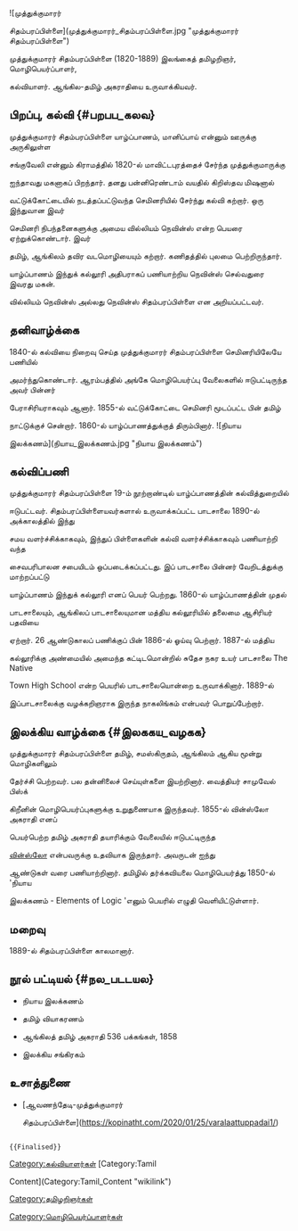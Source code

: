 ![முத்துக்குமாரர்
சிதம்பரப்பிள்ளை](முத்துக்குமாரர்_சிதம்பரப்பிள்ளை.jpg "முத்துக்குமாரர் சிதம்பரப்பிள்ளை")
முத்துக்குமாரர் சிதம்பரப்பிள்ளை (1820-1889) இலங்கைத் தமிழறிஞர், மொழிபெயர்ப்பாளர்,
கல்வியாளர். ஆங்கில-தமிழ் அகராதியை உருவாக்கியவர்.

## பிறப்பு, கல்வி {#பறபப_கலவ}

முத்துக்குமாரர் சிதம்பரப்பிள்ளை யாழ்ப்பாணம், மானிப்பாய் என்னும் ஊருக்கு அருகிலுள்ள
சங்குவேலி என்னும் கிராமத்தில் 1820-ல் மாவிட்டபுரத்தைச் சேர்ந்த முத்துக்குமாருக்கு
ஐந்தாவது மகனாகப் பிறந்தார். தனது பன்னிரெண்டாம் வயதில் கிறிஸ்தவ மிஷனால்
வட்டுக்கோட்டையில் நடத்தப்பட்டுவந்த செமினரியில் சேர்ந்து கல்வி கற்றார். ஒரு இந்துவான இவர்
செமினரி நிபந்தனைகளுக்கு அமைய வில்லியம் நெவின்ஸ் என்ற பெயரை ஏற்றுக்கொண்டார். இவர்
தமிழ், ஆங்கிலம் தவிர வடமொழியையும் கற்றார். கணிதத்தில் புலமை பெற்றிருந்தார்.
யாழ்ப்பாணம் இந்துக் கல்லூரி அதிபராகப் பணியாற்றிய நெவின்ஸ் செல்வதுரை இவரது மகன்.
வில்லியம் நெவின்ஸ் அல்லது நெவின்ஸ் சிதம்பரப்பிள்ளை என அறியப்பட்டவர்.

## தனிவாழ்க்கை

1840-ல் கல்வியை நிறைவு செய்த முத்துக்குமாரர் சிதம்பரப்பிள்ளை செமினரியிலேயே பணியில்
அமர்ந்துகொண்டார். ஆரம்பத்தில் அங்கே மொழிபெயர்ப்பு வேலைகளில் ஈடுபட்டிருந்த அவர் பின்னர்
பேராசிரியராகவும் ஆனார். 1855-ல் வட்டுக்கோட்டை செமினரி மூடப்பட்ட பின் தமிழ்
நாட்டுக்குச் சென்றார். 1860-ல் யாழ்ப்பாணத்துக்குத் திரும்பினார். ![நியாய
இலக்கணம்](நியாய_இலக்கணம்.jpg "நியாய இலக்கணம்")

## கல்விப்பணி

முத்துக்குமாரர் சிதம்பரப்பிள்ளை 19-ம் நூற்றாண்டில் யாழ்ப்பாணத்தின் கல்வித்துறையில்
ஈடுபட்டவர். சிதம்பரப்பிள்ளையவர்களால் உருவாக்கப்பட்ட பாடசாலை 1890-ல் அக்காலத்தில் இந்து
சமய வளர்ச்சிக்காகவும், இந்துப் பிள்ளைகளின் கல்வி வளர்ச்சிக்காகவும் பணியாற்றி வந்த
சைவபரிபாலன சபையிடம் ஒப்படைக்கப்பட்டது. இப் பாடசாலை பின்னர் வேறிடத்துக்கு மாற்றப்பட்டு
யாழ்ப்பாணம் இந்துக் கல்லூரி எனப் பெயர் பெற்றது. 1860-ல் யாழ்ப்பாணத்தின் முதல்
பாடசாலையும், ஆங்கிலப் பாடசாலையுமான மத்திய கல்லூரியில் தலைமை ஆசிரியர் பதவியை
ஏற்றார். 26 ஆண்டுகாலப் பணிக்குப் பின் 1886-ல் ஓய்வு பெற்றார். 1887-ல் மத்திய
கல்லூரிக்கு அண்மையில் அமைந்த கட்டிடமொன்றில் சுதேச நகர உயர் பாடசாலை The Native
Town High School என்ற பெயரில் பாடசாலையொன்றை உருவாக்கினார். 1889-ல்
இப்பாடசாலைக்கு வழக்கறிஞராக இருந்த நாகலிங்கம் என்பவர் பொறுப்பேற்றார்.

## இலக்கிய வாழ்க்கை {#இலககய_வழகக}

முத்துக்குமாரர் சிதம்பரப்பிள்ளை தமிழ், சமஸ்கிருதம், ஆங்கிலம் ஆகிய மூன்று மொழிகளிலும்
தேர்ச்சி பெற்றவர். பல தன்னிலைச் செய்யுள்களை இயற்றினார். வைத்தியர் சாமுவேல் பிஸ்க்
கிறீனின் மொழிபெயர்ப்புகளுக்கு உறுதுணையாக இருந்தவர். 1855-ல் வின்ஸ்லோ அகராதி எனப்
பெயர்பெற்ற தமிழ் அகராதி தயாரிக்கும் வேலையில் ஈடுபட்டிருந்த
[வின்ஸ்லோ](மிரன்_வின்ஸ்லோ "wikilink") என்பவருக்கு உதவியாக இருந்தார். அவருடன் ஐந்து
ஆண்டுகள் வரை பணியாற்றினார். தமிழில் தர்க்கவியலை மொழிபெயர்த்து 1850-ல் \'நியாய
இலக்கணம் - Elements of Logic \'எனும் பெயரில் எழுதி வெளியிட்டுள்ளார்.

## மறைவு

1889-ல் சிதம்பரப்பிள்ளை காலமானார்.

## நூல் பட்டியல் {#நல_படடயல}

-   நியாய இலக்கணம்
-   தமிழ் வியாகரணம்
-   ஆங்கிலத் தமிழ் அகராதி 536 பக்கங்கள், 1858
-   இலக்கிய சங்கிரகம்

## உசாத்துணை

-   [ஆவணந்தேடி-முத்துக்குமாரர்
    சிதம்பரப்பிள்ளை](https://kopinatht.com/2020/01/25/varalaattuppadai1/)

```{=mediawiki}
{{Finalised}}
```
[Category:கல்வியாளர்கள்](Category:கல்வியாளர்கள் "wikilink") [Category:Tamil
Content](Category:Tamil_Content "wikilink")
[Category:தமிழறிஞர்கள்](Category:தமிழறிஞர்கள் "wikilink")
[Category:மொழிபெயர்ப்பாளர்கள்](Category:மொழிபெயர்ப்பாளர்கள் "wikilink")
